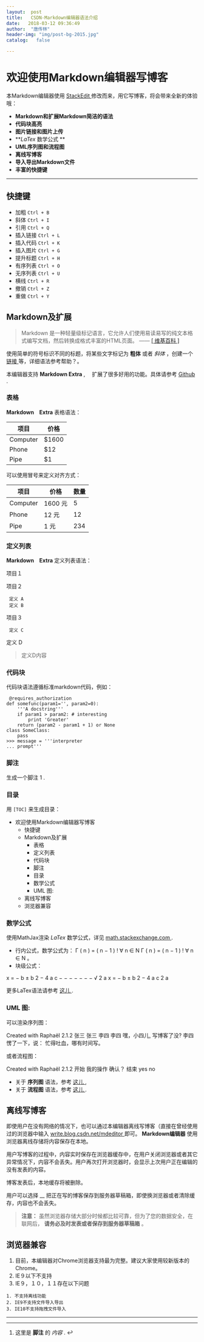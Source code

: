```yaml
---
layout:  post
title:   CSDN-Markdown编辑器语法介绍
date:   2018-03-12 09:36:49
author:  "唐传林"
header-img: "img/post-bg-2015.jpg"
catalog:   false

---
```

#  欢迎使用Markdown编辑器写博客

本Markdown编辑器使用 [ StackEdit ](https://github.com/benweet/stackedit)
修改而来，用它写博客，将会带来全新的体验哦：

  * **Markdown和扩展Markdown简洁的语法**
  * **代码块高亮**
  * **图片链接和图片上传**
  * **_LaTex_ 数学公式 **
  * **UML序列图和流程图**
  * **离线写博客**
  * **导入导出Markdown文件**
  * **丰富的快捷键**

* * *

##  快捷键

  * 加粗 ` Ctrl + B `
  * 斜体 ` Ctrl + I `
  * 引用 ` Ctrl + Q `
  * 插入链接 ` Ctrl + L `
  * 插入代码 ` Ctrl + K `
  * 插入图片 ` Ctrl + G `
  * 提升标题 ` Ctrl + H `
  * 有序列表 ` Ctrl + O `
  * 无序列表 ` Ctrl + U `
  * 横线 ` Ctrl + R `
  * 撤销 ` Ctrl + Z `
  * 重做 ` Ctrl + Y `

##  Markdown及扩展

> Markdown 是一种轻量级标记语言，它允许人们使用易读易写的纯文本格式编写文档，然后转换成格式丰富的HTML页面。 —— [ [ 维基百科 ]
](https://zh.wikipedia.org/wiki/Markdown)

使用简单的符号标识不同的标题，将某些文字标记为 **粗体** 或者 _斜体_ ，创建一个 [ 链接 ](http://www.csdn.net)
等，详细语法参考帮助？。

本编辑器支持 **Markdown Extra** , 　扩展了很多好用的功能。具体请参考 [ Github
](https://github.com/jmcmanus/pagedown-extra "Pagedown Extra") .

###  表格

**Markdown　Extra** 表格语法：

项目  |  价格  
---|---  
Computer  |  $1600  
Phone  |  $12  
Pipe  |  $1  
  
可以使用冒号来定义对齐方式：

项目  |  价格  |  数量  
---|---|---  
Computer  |  1600 元  |  5  
Phone  |  12 元  |  12  
Pipe  |  1 元  |  234  
  
###  定义列表

**Markdown　Extra** 定义列表语法：

项目１

项目２

     定义 A 
     定义 B 
项目３

     定义 C 
    

定义 D

> 定义D内容

###  代码块

代码块语法遵循标准markdown代码，例如：

    
    
     @requires_authorization
    def somefunc(param1='', param2=0):
        '''A docstring'''
        if param1 > param2: # interesting
            print 'Greater'
        return (param2 - param1 + 1) or None
    class SomeClass:
        pass
    >>> message = '''interpreter
    ... prompt'''

###  脚注

生成一个脚注  1  .

###  目录

用 ` [TOC] ` 来生成目录：

  * 欢迎使用Markdown编辑器写博客 
    * 快捷键 
    * Markdown及扩展 
      * 表格 
      * 定义列表 
      * 代码块 
      * 脚注 
      * 目录 
      * 数学公式 
      * UML 图: 
    * 离线写博客 
    * 浏览器兼容 

###  数学公式

使用MathJax渲染 _LaTex_ 数学公式，详见 [ math.stackexchange.com
](http://math.stackexchange.com/) .

  * 行内公式，数学公式为：  Γ  (  n  )  =  (  n  −  1  )  !  ∀  n  ∈  N  Γ  (  n  )  =  (  n  −  1  )  !  ∀  n  ∈  N  。 
  * 块级公式： 

x  =  −  b  ±  b  2  −  4  a  c  −  −  −  −  −  −  −  √  2  a  x  =  −  b  ±
b  2  −  4  a  c  2  a

更多LaTex语法请参考 [ 这儿 ](http://meta.math.stackexchange.com/questions/5020/mathjax-basic-tutorial-and-quick-reference) .

###  UML 图:

可以渲染序列图：

Created with Raphaël 2.1.2  张三  张三  李四  李四  嘿，小四儿, 写博客了没?  李四愣了一下，说：
忙得吐血，哪有时间写。

或者流程图：

Created with Raphaël 2.1.2  开始  我的操作  确认？  结束  yes  no

  * 关于 **序列图** 语法，参考 [ 这儿 ](http://bramp.github.io/js-sequence-diagrams/) , 
  * 关于 **流程图** 语法，参考 [ 这儿 ](http://adrai.github.io/flowchart.js/) . 

##  离线写博客

即使用户在没有网络的情况下，也可以通过本编辑器离线写博客（直接在曾经使用过的浏览器中输入 [ write.blog.csdn.net/mdeditor
](http://write.blog.csdn.net/mdeditor) 即可。 **Markdown编辑器** 使用浏览器离线存储将内容保存在本地。

用户写博客的过程中，内容实时保存在浏览器缓存中，在用户关闭浏览器或者其它异常情况下，内容不会丢失。用户再次打开浏览器时，会显示上次用户正在编辑的没有发表的内容。

博客发表后，本地缓存将被删除。

用户可以选择 __ 把正在写的博客保存到服务器草稿箱，即使换浏览器或者清除缓存，内容也不会丢失。

> **注意：** 虽然浏览器存储大部分时候都比较可靠，但为了您的数据安全，在联网后， **请务必及时发表或者保存到服务器草稿箱** 。

##  浏览器兼容

  1. 目前，本编辑器对Chrome浏览器支持最为完整。建议大家使用较新版本的Chrome。 
  2. IE９以下不支持 
  3. IE９，１０，１１存在以下问题   

    1. 不支持离线功能 
    2. IE9不支持文件导入导出 
    3. IE10不支持拖拽文件导入 

* * *

* * *

  1. 这里是 **脚注** 的 _内容_ .  ↩ 

